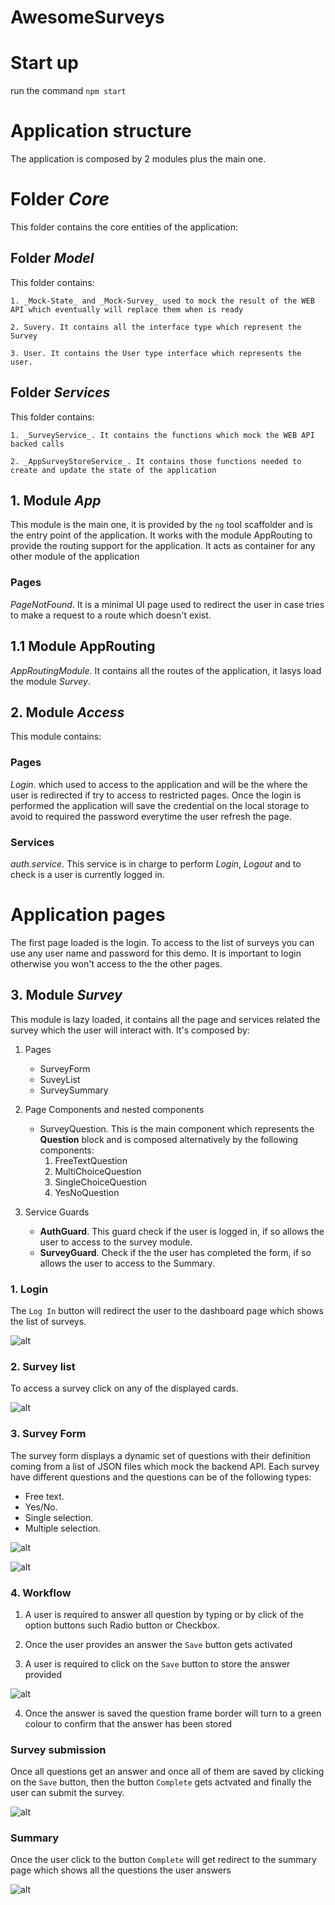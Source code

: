 # AwesomeSurveys

# Start up

run the command `npm start`

# Application structure

The application is composed by 2 modules plus the main one.

# Folder _Core_

This folder contains the core entities of the application:

## Folder _Model_

This folder contains:

    1. _Mock-State_ and _Mock-Survey_ used to mock the result of the WEB API which eventually will replace them when is ready

    2. Suvery. It contains all the interface type which represent the Survey

    3. User. It contains the User type interface which represents the user.

## Folder _Services_

This folder contains:

    1. _SurveyService_. It contains the functions which mock the WEB API backed calls

    2. _AppSurveyStoreService_. It contains those functions needed to create and update the state of the application

## 1. Module _App_

This module is the main one, it is provided by the `ng` tool scaffolder and is the entry point of the application.
It works with the module AppRouting to provide the routing support for the application. It acts as container for any other module of the application

### Pages

_PageNotFound_. It is a minimal UI page used to redirect the user in case tries to make a request to a route which doesn't exist.

## 1.1 Module AppRouting

_AppRoutingModule_. It contains all the routes of the application, it lasys load the module _Survey_.

## 2. Module _Access_

This module contains:

### Pages

_Login_. which used to access to the application and will be the where the user is redirected if try to access to restricted pages. Once the login is performed the application will save the credential on the local storage to avoid to required the password everytime the user refresh the page.

### Services

_auth.service_. This service is in charge to perform _Login_, _Logout_ and to check is a user is currently logged in.

# Application pages

The first page loaded is the login. To access to the list of surveys you can use any user name and password for this demo. It is important to login otherwise you won't access to the the other pages.

## 3. Module _Survey_

This module is lazy loaded, it contains all the page and services related the survey which the user will interact with. It's composed by:

1. Pages

   - SurveyForm
   - SuveyList
   - SurveySummary

2. Page Components and nested components

   - SurveyQuestion. This is the main component which represents the **Question** block and is composed alternatively by the following components:
     1. FreeTextQuestion
     2. MultiChoiceQuestion
     3. SingleChoiceQuestion
     4. YesNoQuestion

3. Service Guards

   - **AuthGuard**. This guard check if the user is logged in, if so allows the user to access to the survey module.
   - **SurveyGuard**. Check if the the user has completed the form, if so allows the user to access to the Summary.

### 1. Login

The `Log In` button will redirect the user to the dashboard page which shows the list of surveys.

![alt](./docs/1_login.png)

### 2. Survey list

To access a survey click on any of the displayed cards.

![alt](./docs/2_survey-list.png)

### 3. Survey Form

The survey form displays a dynamic set of questions with their definition coming from a list of JSON files which mock the backend API. Each survey have different questions and the questions can be of the following types:

- Free text.
- Yes/No.
- Single selection.
- Multiple selection.

![alt](./docs/3_survey-form-a.png)

![alt](./docs/4_survey-form-b.png)

### 4. Workflow

1. A user is required to answer all question by typing or by click of the option buttons such Radio button or Checkbox.

2. Once the user provides an answer the `Save` button gets activated

3. A user is required to click on the `Save` button to store the answer provided

![alt](./docs/5_survey-form-all-given-answers.png)

4. Once the answer is saved the question frame border will turn to a green colour to confirm that the answer has been stored

### Survey submission

Once all questions get an answer and once all of them are saved by clicking on the `Save` button, then the button `Complete` gets actvated and finally the user can submit the survey.

![alt](./docs/6_survey-form-all-given-answers-saved.png)

### Summary

Once the user click to the button `Complete` will get redirect to the summary page which shows all the questions the user answers

![alt](./docs/7_summary.png)
